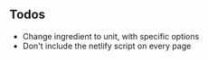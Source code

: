 ## Todos
- Change ingredient to unit, with specific options
- Don't include the netlify script on every page 